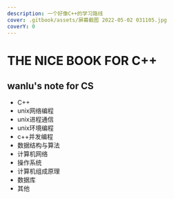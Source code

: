 ```yaml
---
description: 一个好像C++的学习路线
cover: .gitbook/assets/屏幕截图 2022-05-02 031105.jpg
coverY: 0
---
```


# THE NICE BOOK FOR C++

## wanlu's note for CS

* C++
* unix网络编程
* unix进程通信
* unix环境编程
* c++并发编程
* 数据结构与算法
* 计算机网络
* 操作系统
* 计算机组成原理
* 数据库
* 其他
